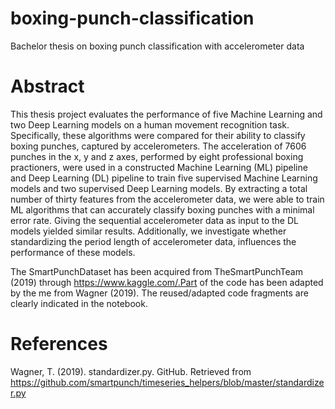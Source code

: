 # boxing-punch-classification
Bachelor thesis on boxing punch classification with accelerometer data

# Abstract
This thesis project evaluates the performance of five Machine Learning and two Deep Learning models on a human movement recognition task. Specifically, these algorithms were compared for their ability to classify boxing punches, captured by accelerometers. The acceleration of 7606 punches in the x, y and z axes, performed by eight professional boxing practioners, were used in a constructed Machine Learning (ML) pipeline and Deep Learning (DL) pipeline to train five supervised
Machine Learning models and two supervised Deep Learning models. By extracting a total number of thirty features from the accelerometer data, we were able to train ML algorithms that can accurately classify boxing punches with a minimal error rate. Giving the sequential accelerometer data as input to the DL models yielded similar results. Additionally, we investigate whether standardizing the period length of accelerometer data, influences the performance of these models.


The SmartPunchDataset has been acquired from TheSmartPunchTeam (2019) through https://www.kaggle.com/.Part of the code has been adapted by the me from Wagner (2019). The reused/adapted code fragments are clearly indicated in the notebook.


# References
Wagner, T. (2019). standardizer.py. GitHub. Retrieved from https://github.com/smartpunch/timeseries_helpers/blob/master/standardizer.py
